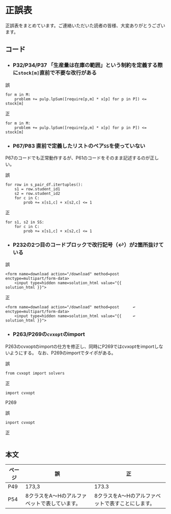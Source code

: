 # 正誤表

正誤表をまとめています。ご連絡いただいた読者の皆様、大変ありがとうございます。


## **コード**

<!--
| ページ | 誤 | 正 |
| ---- | ---- | ---- |
| XXXX | YYYY | ZZZZ |
-->

- ### P32/P34/P37 「生産量は在庫の範囲」という制約を定義する際に`stock[m]`直前で不要な改行がある

誤
```
for m in M:
    problem += pulp.lpSum([require[p,m] * x[p] for p in P]) <= 
stock[m]
```
正
```
for m in M:
    problem += pulp.lpSum([require[p,m] * x[p] for p in P]) <= stock[m]
```

- ### P67/P83 直前で定義したリストのペア`SS`を使っていない
P67のコードでも正常動作するが、P61のコードをそのまま記述するのが正しい。

誤
```
for row in s_pair_df.itertuples():
    s1 = row.student_id1
    s2 = row.student_id2
    for c in C:
        prob += x[s1,c] + x[s2,c] <= 1
```
正
```
for s1, s2 in SS:
    for c in C:
        prob += x[s1,c] + x[s2,c] <= 1
```

- ### P232の2つ目のコードブロックで改行記号（↩︎）が2箇所抜けている

誤
```
<form name=download action="/download" method=post 
enctype=multipart/form-data>
    <input type=hidden name=solution_html value="{{ 
solution_html }}">
```
正
```
<form name=download action="/download" method=post      ↩︎
enctype=multipart/form-data>
    <input type=hidden name=solution_html value="{{     ↩︎
solution_html }}">
```

- ### P263/P269の`cvxopt`のimport
P263のcvxoptのimportの仕方を修正し、同時にP269ではcvxoptをimportしないようにする。
なお、P269のimportでタイポがある。

誤
```
from cvxopt import solvers
```
正
```
import cvxopt
```

P269

誤
```
inport cvxopt
```
正
```
```




## **本文**


| ページ | 誤 | 正 |
| ---- | ---- | ---- |
| P49 | 173,3 | 173.3 |
| P54 | 8クラスをA〜Hのアルファベットで表しています。 | 8クラスをA〜Hのアルファベットで表すことにします。 |

